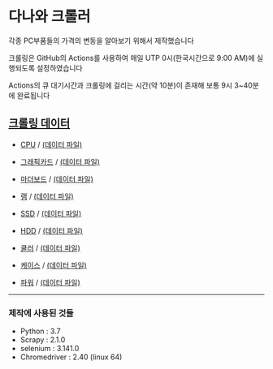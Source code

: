 # 다나와 크롤러

각종 PC부품들의 가격의 변동을 알아보기 위해서 제작했습니다

크롤링은 GitHub의 Actions를 사용하여 매일 UTP 0시(한국시간으로 9:00 AM)에 실행되도록 설정하였습니다

Actions의 큐 대기시간과 크롤링에 걸리는 시간(약 10분)이 존재해 보통 9시 3~40분에 완료됩니다


## [크롤링 데이터](https://github.com/sammy310/Danawa_Crawler/tree/master/crawl_data)
- [CPU](https://sammy310.github.io/csv_viewer/CSV_Viewer.html?cpu) / [(데이터 파일)](https://github.com/sammy310/Danawa_Crawler/blob/master/crawl_data/CPU.csv)
- [그래픽카드](https://sammy310.github.io/csv_viewer/CSV_Viewer.html?vga) / [(데이터 파일)](https://github.com/sammy310/Danawa_Crawler/blob/master/crawl_data/VGA.csv)

- [마더보드](https://sammy310.github.io/csv_viewer/CSV_Viewer.html?mboard) / [(데이터 파일)](https://github.com/sammy310/Danawa_Crawler/blob/master/crawl_data/MBoard.csv)
- [램](https://sammy310.github.io/csv_viewer/CSV_Viewer.html?ram) / [(데이터 파일)](https://github.com/sammy310/Danawa_Crawler/blob/master/crawl_data/RAM.csv)

- [SSD](https://sammy310.github.io/csv_viewer/CSV_Viewer.html?ssd) / [(데이터 파일)](https://github.com/sammy310/Danawa_Crawler/blob/master/crawl_data/SSD.csv)
- [HDD](https://sammy310.github.io/csv_viewer/CSV_Viewer.html?hdd) / [(데이터 파일)](https://github.com/sammy310/Danawa_Crawler/blob/master/crawl_data/HDD.csv)

- [쿨러](https://sammy310.github.io/csv_viewer/CSV_Viewer.html?cooler) / [(데이터 파일)](https://github.com/sammy310/Danawa_Crawler/blob/master/crawl_data/Cooler.csv)
- [케이스](https://sammy310.github.io/csv_viewer/CSV_Viewer.html?case) / [(데이터 파일)](https://github.com/sammy310/Danawa_Crawler/blob/master/crawl_data/Case.csv)
- [파워](https://sammy310.github.io/csv_viewer/CSV_Viewer.html?power) / [(데이터 파일)](https://github.com/sammy310/Danawa_Crawler/blob/master/crawl_data/Power.csv)


---

### 제작에 사용된 것들

- Python : 3.7
- Scrapy : 2.1.0
- selenium : 3.141.0
- Chromedriver : 2.40 (linux 64)
